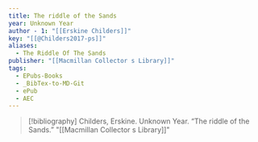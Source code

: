 ```yaml
---
title: The riddle of the Sands
year: Unknown Year
author - 1: "[[Erskine Childers]]"
key: "[[@Childers2017-ps]]"
aliases:
  - The Riddle Of The Sands
publisher: "[[Macmillan Collector s Library]]"
tags:
  - EPubs-Books
  - _BibTex-to-MD-Git
  - ePub
  - AEC
---
```


> [!bibliography]
> Childers, Erskine. Unknown Year. “The riddle of the Sands.” "[[Macmillan Collector s Library]]"